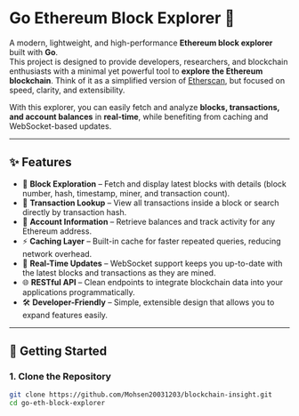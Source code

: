 # Go Ethereum Block Explorer 🚀  

A modern, lightweight, and high-performance **Ethereum block explorer** built with **Go**.  
This project is designed to provide developers, researchers, and blockchain enthusiasts with a minimal yet powerful tool to **explore the Ethereum blockchain**. Think of it as a simplified version of [Etherscan](https://etherscan.io), but focused on speed, clarity, and extensibility.  

With this explorer, you can easily fetch and analyze **blocks, transactions, and account balances** in **real-time**, while benefiting from caching and WebSocket-based updates.  

---

## ✨ Features  

- 🔎 **Block Exploration** – Fetch and display latest blocks with details (block number, hash, timestamp, miner, and transaction count).  
- 🔗 **Transaction Lookup** – View all transactions inside a block or search directly by transaction hash.  
- 👤 **Account Information** – Retrieve balances and track activity for any Ethereum address.  
- ⚡ **Caching Layer** – Built-in cache for faster repeated queries, reducing network overhead.  
- 📡 **Real-Time Updates** – WebSocket support keeps you up-to-date with the latest blocks and transactions as they are mined.  
- 🌐 **RESTful API** – Clean endpoints to integrate blockchain data into your applications programmatically.  
- 🛠️ **Developer-Friendly** – Simple, extensible design that allows you to expand features easily.  

---

## 🚀 Getting Started  

### 1. Clone the Repository  
```bash
git clone https://github.com/Mohsen20031203/blockchain-insight.git
cd go-eth-block-explorer
